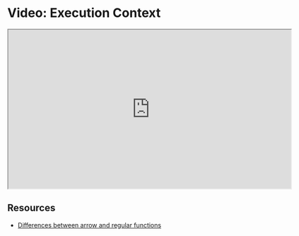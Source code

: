 # Video: Execution Context

<iframe src="https://player.vimeo.com/video/551946066?title=0&byline=0&portrait=0" width="640" height="360" allowfullscreen="allowfullscreen" allow="autoplay; fullscreen; picture-in-picture"></iframe>

## Resources

- [Differences between arrow and regular functions](https://dmitripavlutin.com/differences-between-arrow-and-regular-functions/)
